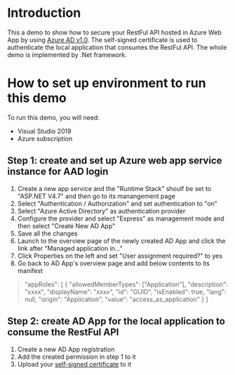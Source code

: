 # Introduction
This a demo to show how to secure your RestFul API hosted in Azure Web App by using [Azure AD v1.0](https://docs.microsoft.com/en-us/azure/active-directory/develop/). The self-signed certificate is used to authenticate the local application that consumes the RestFul API. The whole demo is implemented by .Net framework.

# How to set up environment to run this demo
To run this demo, you will need:
* Visual Studio 2019
* Azure subscription

## Step 1: create and set up Azure web app service instance for AAD login
1. Create a new app service and the "Runtime Stack" shoulf be set to "ASP.NET V4.7" and then go to its manangement page
2. Select "Authentication / Authorization" and set authentication to "on"
3. Select "Azure Active Directory" as authentication provider
4. Configure the provider and select "Express" as management mode and then select "Create New AD App"
5. Save all the changes
6. Launch to the overview page of the newly created AD App and click the link after "Managed application in..."
7. Click Properties on the left and set "User assignment required?" to yes
8. Go back to AD App's overview page and add below contents to its manifest
> "appRoles": [
>   {
>     "allowedMemberTypes": ["Application"],
>     "description": "xxxx",
>     "displayName": "xxxx",
>     "id": "GUID",
>     "isEnabled": true,
>     "lang": null,
>     "origin": "Application",
>     "value": "access_as_application"
>   }
> ]

## Step 2: create AD App for the local application to consume the RestFul API
1. Create a new AD App registration
2. Add the created permission in step 1 to it
3. Upload your [self-signed certificate](https://docs.microsoft.com/en-us/azure/vpn-gateway/vpn-gateway-certificates-point-to-site) to it